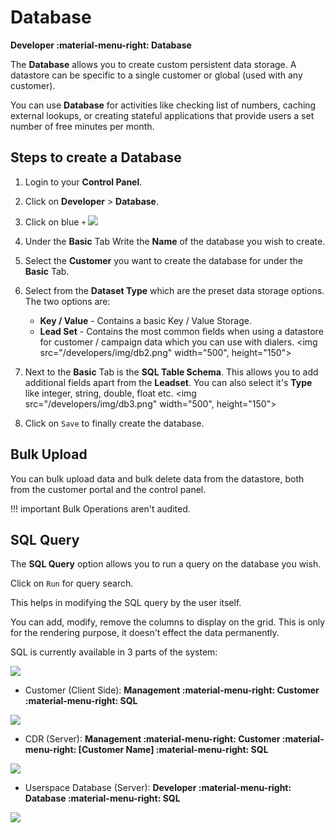 # Database

**Developer :material-menu-right: Database**

The **Database** allows you to create custom persistent data storage. A datastore can be specific to a single customer or global (used with any customer).

You can use **Database** for activities like checking list of numbers, caching external lookups, or creating stateful applications that provide users a set number of free minutes per month.

## Steps to create a Database

1. Login to your **Control Panel**.
2. Click on **Developer** > **Database**.
3. Click on blue `+`
   <img src="/developers/img/db1.png">

4. Under the **Basic** Tab Write the **Name** of the database you wish to create.
5. Select the **Customer** you want to create the database for under the **Basic** Tab.
6. Select from the **Dataset Type** which are the preset data storage options. The two options are:

      + **Key / Value** - Contains a basic Key / Value Storage.
      + **Lead Set** - Contains the most common fields when using a datastore for customer / campaign data which you can use with dialers.
<img src="/developers/img/db2.png" width="500", height="150">

1. Next to the **Basic** Tab is the **SQL Table Schema**. This allows you to add additional fields apart from the **Leadset**. You can also select it's **Type** like integer, string, double, float etc.
<img src="/developers/img/db3.png" width="500", height="150">

1. Click on `Save` to finally create the database.

## Bulk Upload

You can bulk upload data and bulk delete data from the datastore, both from the customer portal and the control panel.

!!! important
	Bulk Operations aren't audited.

## SQL Query

The **SQL Query** option allows you to run a query on the database you wish.

Click on `Run` for query search.

This helps in modifying the SQL query by the user itself.

You can add, modify, remove the columns to display on the grid. This is only for the rendering purpose, it doesn't effect the data permanently.

SQL is currently available in 3 parts of the system:

<img src="/developers/img/db4.png">

+ Customer (Client Side): **Management :material-menu-right: Customer :material-menu-right: SQL**

<img src= "/developers/img/client3.png">

+ CDR (Server): **Management :material-menu-right: Customer :material-menu-right: [Customer Name] :material-menu-right: SQL**

<img src= "/developers/img/cdr3.png">

+ Userspace Database (Server): **Developer :material-menu-right: Database :material-menu-right: SQL**

<img src= "/developers/img/server.png">
